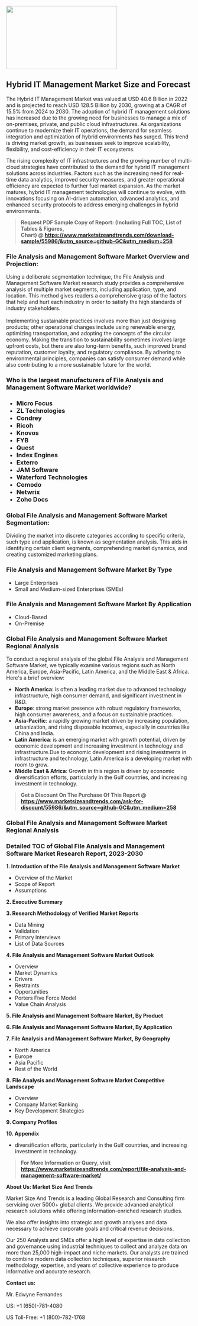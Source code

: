 <p><img class="alignnone size-medium wp-image-20088" src="https://ffe5etoiles.com/wp-content/uploads/2024/12/MST1-300x171.png" alt="" width="300" height="171" /></p><h2>Hybrid IT Management Market Size and Forecast</h2><p>The Hybrid IT Management Market was valued at USD 40.6 Billion in 2022 and is projected to reach USD 128.5 Billion by 2030, growing at a CAGR of 15.5% from 2024 to 2030. The adoption of hybrid IT management solutions has increased due to the growing need for businesses to manage a mix of on-premises, private, and public cloud infrastructures. As organizations continue to modernize their IT operations, the demand for seamless integration and optimization of hybrid environments has surged. This trend is driving market growth, as businesses seek to improve scalability, flexibility, and cost-efficiency in their IT ecosystems.</p><p>The rising complexity of IT infrastructures and the growing number of multi-cloud strategies have contributed to the demand for hybrid IT management solutions across industries. Factors such as the increasing need for real-time data analytics, improved security measures, and greater operational efficiency are expected to further fuel market expansion. As the market matures, hybrid IT management technologies will continue to evolve, with innovations focusing on AI-driven automation, advanced analytics, and enhanced security protocols to address emerging challenges in hybrid environments.</p></p><blockquote id="" class=""><strong>Request PDF Sample Copy of Report: (Including Full TOC, List of Tables &amp; Figures, Chart)&nbsp;@&nbsp;<strong><a href="https://www.marketsizeandtrends.com/download-sample/55986/&utm_source=github-GC&utm_medium=258" target="_blank">https://www.marketsizeandtrends.com/download-sample/55986/&utm_source=github-GC&utm_medium=258</a></strong></strong></blockquote><h3 id="" class="">File Analysis and Management Software Market&nbsp;Overview and Projection:</h3><p id="" class="">Using a deliberate segmentation technique, the File Analysis and Management Software Market research study provides a comprehensive analysis of multiple market segments, including application, type, and location. This method gives readers a comprehensive grasp of the factors that help and hurt each industry in order to satisfy the high standards of industry stakeholders. <br /> <br />Implementing sustainable practices involves more than just designing products; other operational changes include using renewable energy, optimizing transportation, and adopting the concepts of the circular economy. Making the transition to sustainability sometimes involves large upfront costs, but there are also long-term benefits, such improved brand reputation, customer loyalty, and regulatory compliance. By adhering to environmental principles, companies can satisfy consumer demand while also contributing to a more sustainable future for the world.</p><h3 id="" class="">Who is the largest manufacturers of&nbsp;File Analysis and Management Software Market worldwide?</h3><h3 class=""><p><ul><li>Micro Focus </li><li> ZL Technologies </li><li> Condrey </li><li> Ricoh </li><li> Knovos </li><li> FYB </li><li> Quest </li><li> Index Engines </li><li> Exterro </li><li> JAM Software </li><li> Waterford Technologies </li><li> Comodo </li><li> Netwrix </li><li> Zoho Docs</li></ul></p></h3><h3 id="" class="">Global&nbsp;File Analysis and Management Software Market Segmentation:</h3><p id="" class="">Dividing the market into discrete categories according to specific criteria, such type and application, is known as segmentation analysis. This aids in identifying certain client segments, comprehending market dynamics, and creating customized marketing plans.</p><h3 id="" class="">File Analysis and Management Software Market&nbsp;By Type</h3><p><p><ul><li>Large Enterprises</li><li> Small and Medium-sized Enterprises (SMEs)</p></li></ul></p></p><h3 id="" class="">File Analysis and Management Software Market&nbsp;By Application</h3><p class=""><p><ul><li>Cloud-Based</li><li> On-Premise</li></ul></p></p><h3 id="" class="">Global File Analysis and Management Software Market Regional Analysis</h3><p id="" class="">To conduct a regional analysis of the global File Analysis and Management Software Market, we typically examine various regions such as North America, Europe, Asia-Pacific, Latin America, and the Middle East &amp; Africa. Here's a brief overview:</p><ul><li><strong>North America</strong>: is often a leading market due to advanced technology infrastructure, high consumer demand, and significant investment in R&amp;D.</li><li><strong>Europe</strong>: strong market presence with robust regulatory frameworks, high consumer awareness, and a focus on sustainable practices.</li><li><strong>Asia-Pacific</strong>: a rapidly growing market driven by increasing population, urbanization, and rising disposable incomes, especially in countries like China and India.</li><li><strong>Latin America</strong>: is an emerging market with growth potential, driven by economic development and increasing investment in technology and infrastructure.Due to economic development and rising investments in infrastructure and technology, Latin America is a developing market with room to grow.</li><li><strong>Middle East &amp; Africa</strong>: Growth in this region is driven by economic diversification efforts, particularly in the Gulf countries, and increasing investment in technology.</li></ul><blockquote id="" class=""><strong>Get a Discount On The Purchase Of This Report @ <strong><a href="https://www.marketsizeandtrends.com/ask-for-discount/55986/&utm_source=github-GC&utm_medium=258" target="_blank">https://www.marketsizeandtrends.com/ask-for-discount/55986/&utm_source=github-GC&utm_medium=258</a></strong></strong></blockquote><h3 id="" class="">Global File Analysis and Management Software Market Regional Analysis</h3><h3 id="" class="">Detailed TOC of Global File Analysis and Management Software Market Research Report, 2023-2030</h3><p id="" class=""><strong>1. Introduction of the File Analysis and Management Software Market</strong></p><ul><li>Overview of the Market</li><li>Scope of Report</li><li>Assumptions</li></ul><p id="" class=""><strong>2. Executive Summary</strong></p><p id="" class=""><strong>3. Research Methodology of Verified Market Reports</strong></p><ul><li>Data Mining</li><li>Validation</li><li>Primary Interviews</li><li>List of Data Sources</li></ul><p id="" class=""><strong>4. File Analysis and Management Software Market Outlook</strong></p><ul><li>Overview</li><li>Market Dynamics</li><li>Drivers</li><li>Restraints</li><li>Opportunities</li><li>Porters Five Force Model</li><li>Value Chain Analysis</li></ul><p id="" class=""><strong>5. File Analysis and Management Software Market, By Product</strong></p><p id="" class=""><strong>6. File Analysis and Management Software Market, By Application</strong></p><p id="" class=""><strong>7. File Analysis and Management Software Market, By Geography</strong></p><ul><li>North America</li><li>Europe</li><li>Asia Pacific</li><li>Rest of the World</li></ul><p id="" class=""><strong>8. File Analysis and Management Software Market Competitive Landscape</strong></p><ul><li>Overview</li><li>Company Market Ranking</li><li>Key Development Strategies</li></ul><p id="" class=""><strong>9. Company Profiles</strong></p><p id="" class=""><strong>10. Appendix</strong></p><ul><li>diversification efforts, particularly in the Gulf countries, and increasing investment in technology.</li></ul><blockquote id="" class=""><strong>For More Information or Query, visit <strong><strong><a href="https://www.marketsizeandtrends.com/report/file-analysis-and-management-software-market/" target="_blank">https://www.marketsizeandtrends.com/report/file-analysis-and-management-software-market/</a></strong></strong></strong></blockquote><p id="" class=""><strong>About Us: Market Size And Trends</strong></p><p id="" class="">Market Size And Trends is a leading Global Research and Consulting firm servicing over 5000+ global clients. We provide advanced analytical research solutions while offering information-enriched research studies.</p><p id="" class="">We also offer insights into strategic and growth analyses and data necessary to achieve corporate goals and critical revenue decisions.</p><p id="" class="">Our 250 Analysts and SMEs offer a high level of expertise in data collection and governance using industrial techniques to collect and analyze data on more than 25,000 high-impact and niche markets. Our analysts are trained to combine modern data collection techniques, superior research methodology, expertise, and years of collective experience to produce informative and accurate research.</p><p id="" class=""><strong>Contact us:</strong></p><p id="" class="">Mr. Edwyne Fernandes</p><p id="" class="">US: +1 (650)-781-4080</p><p id="" class="">US Toll-Free: +1 (800)-782-1768</p>
